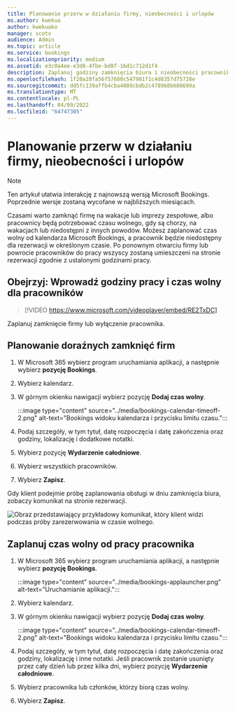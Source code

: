 ```yaml
---
title: Planowanie przerw w działaniu firmy, nieobecności i urlopów
ms.author: kwekua
author: kwekuako
manager: scotv
audience: Admin
ms.topic: article
ms.service: bookings
ms.localizationpriority: medium
ms.assetid: e3c0a4ee-e3d8-4fbe-bd8f-16d1c712d1f4
description: Zaplanuj godziny zamknięcia biura i nieobecności pracownika z kalendarza aplikacji Bookings, aby pracownicy mogli być oznaczani jako niedostępni dla rezerwacji w określonych godzinach.
ms.openlocfilehash: 1f20a28fa56f57680c547981f1c4d8357d75728e
ms.sourcegitcommit: dd5fc139affb4cba4089cbdb2c478968b680699a
ms.translationtype: MT
ms.contentlocale: pl-PL
ms.lasthandoff: 04/09/2022
ms.locfileid: "64747305"
---
```

# <a name="schedule-business-closures-time-off-and-vacation-time"></a>Planowanie przerw w działaniu firmy, nieobecności i urlopów

> [!NOTE]
> Ten artykuł ułatwia interakcję z najnowszą wersją Microsoft Bookings. Poprzednie wersje zostaną wycofane w najbliższych miesiącach.

Czasami warto zamknąć firmę na wakacje lub imprezy zespołowe, albo pracownicy będą potrzebować czasu wolnego, gdy są chorzy, na wakacjach lub niedostępni z innych powodów. Możesz zaplanować czas wolny od kalendarza Microsoft Bookings, a pracownik będzie niedostępny dla rezerwacji w określonym czasie. Po ponownym otwarciu firmy lub powrocie pracowników do pracy wszyscy zostaną umieszczeni na stronie rezerwacji zgodnie z ustalonymi godzinami pracy.

## <a name="watch-enter-business-hours-and-time-off-for-employees"></a>Obejrzyj: Wprowadź godziny pracy i czas wolny dla pracowników

> [!VIDEO https://www.microsoft.com/videoplayer/embed/RE2TxDC]

Zaplanuj zamknięcie firmy lub wyłączenie pracownika.

## <a name="schedule-ad-hoc-business-closures"></a>Planowanie doraźnych zamknięć firm

1. W Microsoft 365 wybierz program uruchamiania aplikacji, a następnie wybierz **pozycję Bookings**.

1. Wybierz kalendarz. 

1. W górnym okienku nawigacji wybierz pozycję **Dodaj czas wolny**.

   :::image type="content" source="../media/bookings-calendar-timeoff-2.png" alt-text="Bookings widoku kalendarza i przycisku limitu czasu.":::

1. Podaj szczegóły, w tym tytuł, datę rozpoczęcia i datę zakończenia oraz godziny, lokalizację i dodatkowe notatki.

1. Wybierz pozycję **Wydarzenie całodniowe**.

1. Wybierz wszystkich pracowników.

1. Wybierz **Zapisz**.

Gdy klient podejmie próbę zaplanowania obsługi w dniu zamknięcia biura, zobaczy komunikat na stronie rezerwacji.

   ![Obraz przedstawiający przykładowy komunikat, który klient widzi podczas próby zarezerwowania w czasie wolnego.](../media/bookings-timeoff-message.png)

## <a name="schedule-employee-time-off"></a>Zaplanuj czas wolny od pracy pracownika

1. W Microsoft 365 wybierz program uruchamiania aplikacji, a następnie wybierz **pozycję Bookings**.

   :::image type="content" source="../media/bookings-applauncher.png" alt-text="Uruchamianie aplikacji.":::

1. Wybierz kalendarz.

1. W górnym okienku nawigacji wybierz pozycję **Dodaj czas wolny**.

   :::image type="content" source="../media/bookings-calendar-timeoff-2.png" alt-text="Bookings widoku kalendarza i przycisku limitu czasu.":::

1. Podaj szczegóły, w tym tytuł, datę rozpoczęcia i datę zakończenia oraz godziny, lokalizację i inne notatki. Jeśli pracownik zostanie usunięty przez cały dzień lub przez kilka dni, wybierz pozycję **Wydarzenie całodniowe**.

1. Wybierz pracownika lub członków, którzy biorą czas wolny.

1. Wybierz **Zapisz**.
